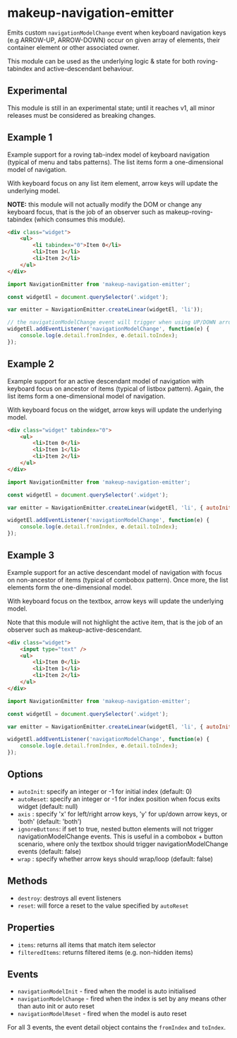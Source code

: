 # makeup-navigation-emitter

Emits custom `navigationModelChange` event when keyboard navigation keys (e.g ARROW-UP, ARROW-DOWN) occur on given array of elements, their container element or other associated owner.

This module can be used as the underlying logic & state for both roving-tabindex and active-descendant behaviour.

## Experimental

This module is still in an experimental state; until it reaches v1, all minor releases must be considered as breaking changes.

## Example 1

Example support for a roving tab-index model of keyboard navigation (typical of menu and tabs patterns). The list items form a one-dimensional model of navigation.

With keyboard focus on any list item element, arrow keys will update the underlying model.

**NOTE:** this module will not actually modify the DOM or change any keyboard focus, that is the job of an observer such as makeup-roving-tabindex (which consumes this module).

```html
<div class="widget">
    <ul>
        <li tabindex="0">Item 0</li>
        <li>Item 1</li>
        <li>Item 2</li>
    </ul>
</div>
```

```js
import NavigationEmitter from 'makeup-navigation-emitter';

const widgetEl = document.querySelector('.widget');

var emitter = NavigationEmitter.createLinear(widgetEl, 'li'));

// the navigationModelChange event will trigger when using UP/DOWN arrow keys on any element in model
widgetEl.addEventListener('navigationModelChange', function(e) {
    console.log(e.detail.fromIndex, e.detail.toIndex);
});
```

## Example 2

Example support for an active descendant model of navigation with keyboard focus on ancestor of items (typical of listbox pattern). Again, the list items form a one-dimensional model of navigation.

With keyboard focus on the widget, arrow keys will update the underlying model.

```html
<div class="widget" tabindex="0">
    <ul>
        <li>Item 0</li>
        <li>Item 1</li>
        <li>Item 2</li>
    </ul>
</div>
```

```js
import NavigationEmitter from 'makeup-navigation-emitter';

const widgetEl = document.querySelector('.widget');

var emitter = NavigationEmitter.createLinear(widgetEl, 'li', { autoInit: -1, autoReset: -1 }));

widgetEl.addEventListener('navigationModelChange', function(e) {
    console.log(e.detail.fromIndex, e.detail.toIndex);
});
```

## Example 3

Example support for an active descendant model of navigation with focus on non-ancestor of items (typical of combobox pattern). Once more, the list elements form the one-dimensional model.

With keyboard focus on the textbox, arrow keys will update the underlying model.

Note that this module will not highlight the active item, that is the job of an observer such as makeup-active-descendant.

```html
<div class="widget">
    <input type="text" />
    <ul>
        <li>Item 0</li>
        <li>Item 1</li>
        <li>Item 2</li>
    </ul>
</div>
```

```js
import NavigationEmitter from 'makeup-navigation-emitter';

const widgetEl = document.querySelector('.widget');

var emitter = NavigationEmitter.createLinear(widgetEl, 'li', { autoInit: -1, autoReset: -1 }));

widgetEl.addEventListener('navigationModelChange', function(e) {
    console.log(e.detail.fromIndex, e.detail.toIndex);
});
```

## Options

-   `autoInit`: specify an integer or -1 for initial index (default: 0)
-   `autoReset`: specify an integer or -1 for index position when focus exits widget (default: null)
-   `axis` : specify 'x' for left/right arrow keys, 'y' for up/down arrow keys, or 'both' (default: 'both')
-   `ignoreButtons`: if set to true, nested button elements will not trigger navigationModelChange events. This is useful in a combobox + button scenario, where only the textbox should trigger navigationModelChange events (default: false)
-   `wrap` : specify whether arrow keys should wrap/loop (default: false)

## Methods

-   `destroy`: destroys all event listeners
-   `reset`: will force a reset to the value specified by `autoReset`

## Properties

-   `items`: returns all items that match item selector
-   `filteredItems`: returns filtered items (e.g. non-hidden items)

## Events

-   `navigationModelInit` - fired when the model is auto initialised
-   `navigationModelChange` - fired when the index is set by any means other than auto init or auto reset
-   `navigationModelReset` - fired when the model is auto reset

For all 3 events, the event detail object contains the `fromIndex` and `toIndex`.
